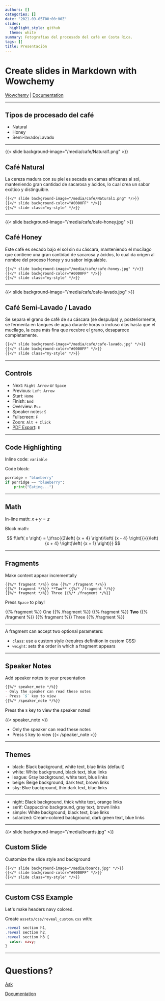 ```yaml
---
authors: []
categories: []
date: "2021-09-05T00:00:00Z"
slides:
  highlight_style: github
  theme: white
summary: Fotografías del procesado del café en Costa Rica.
tags: []
title: Presentación
---
```


# Create slides in Markdown with Wowchemy

[Wowchemy](https://wowchemy.com/) | [Documentation](https://wowchemy.com/docs/managing-content/#create-slides)

---

## Tipos de procesado del café

- Natural
- Honey
- Semi-lavado/Lavado

---

{{< slide background-image="/media/cafe/Natural1.png" >}}

## Café Natural

La cereza madura con su piel es secada en camas africanas al sol, manteniendo gran cantidad de sacarosa y ácidos, lo cual crea un sabor exótico y distinguible.

```markdown
{{</* slide background-image="/media/cafe/Natural1.png" */>}}
{{</* slide background-color="#0000FF" */>}}
{{</* slide class="my-style" */>}}
```

---

{{< slide background-image="/media/cafe/cafe-honey.jpg" >}}

## Café Honey

Este café es secado bajo el sol sin su cáscara, manteniendo el mucílago que contiene una gran cantidad de sacarosa y ácidos, lo cual da origen al nombre del proceso Honey y su sabor inigualable.

```markdown
{{</* slide background-image="/media/cafe/cafe-honey.jpg" */>}}
{{</* slide background-color="#0000FF" */>}}
{{</* slide class="my-style" */>}}
```

---

{{< slide background-image="/media/cafe/cafe-lavado.jpg" >}}

## Café Semi-Lavado / Lavado

Se separa el grano de café de su cáscara (se despulpa) y, posteriormente, se fermenta en tanques de agua durante horas o incluso días hasta que el mucílago, la capa más fina que recubre el grano, desaparece completamente.

```markdown
{{</* slide background-image="/media/cafe/cafe-lavado.jpg" */>}}
{{</* slide background-color="#0000FF" */>}}
{{</* slide class="my-style" */>}}
```

---


## Controls

- Next: `Right Arrow` or `Space`
- Previous: `Left Arrow`
- Start: `Home`
- Finish: `End`
- Overview: `Esc`
- Speaker notes: `S`
- Fullscreen: `F`
- Zoom: `Alt + Click`
- [PDF Export](https://github.com/hakimel/reveal.js#pdf-export): `E`

---

## Code Highlighting

Inline code: `variable`

Code block:
```python
porridge = "blueberry"
if porridge == "blueberry":
    print("Eating...")
```

---

## Math

In-line math: $x + y = z$

Block math:

$$
f\left( x \right) = \;\frac{{2\left( {x + 4} \right)\left( {x - 4} \right)}}{{\left( {x + 4} \right)\left( {x + 1} \right)}}
$$

---

## Fragments

Make content appear incrementally

```
{{%/* fragment */%}} One {{%/* /fragment */%}}
{{%/* fragment */%}} **Two** {{%/* /fragment */%}}
{{%/* fragment */%}} Three {{%/* /fragment */%}}
```

Press `Space` to play!

{{% fragment %}} One {{% /fragment %}}
{{% fragment %}} **Two** {{% /fragment %}}
{{% fragment %}} Three {{% /fragment %}}

---

A fragment can accept two optional parameters:

- `class`: use a custom style (requires definition in custom CSS)
- `weight`: sets the order in which a fragment appears

---

## Speaker Notes

Add speaker notes to your presentation

```markdown
{{%/* speaker_note */%}}
- Only the speaker can read these notes
- Press `S` key to view
{{%/* /speaker_note */%}}
```

Press the `S` key to view the speaker notes!

{{< speaker_note >}}
- Only the speaker can read these notes
- Press `S` key to view
{{< /speaker_note >}}

---

## Themes

- black: Black background, white text, blue links (default)
- white: White background, black text, blue links
- league: Gray background, white text, blue links
- beige: Beige background, dark text, brown links
- sky: Blue background, thin dark text, blue links

---

- night: Black background, thick white text, orange links
- serif: Cappuccino background, gray text, brown links
- simple: White background, black text, blue links
- solarized: Cream-colored background, dark green text, blue links

---

{{< slide background-image="/media/boards.jpg" >}}

## Custom Slide

Customize the slide style and background

```markdown
{{</* slide background-image="/media/boards.jpg" */>}}
{{</* slide background-color="#0000FF" */>}}
{{</* slide class="my-style" */>}}
```

---

## Custom CSS Example

Let's make headers navy colored.

Create `assets/css/reveal_custom.css` with:

```css
.reveal section h1,
.reveal section h2,
.reveal section h3 {
  color: navy;
}
```

---

# Questions?

[Ask](https://github.com/wowchemy/wowchemy-hugo-modules/discussions)

[Documentation](https://wowchemy.com/docs/managing-content/#create-slides)

